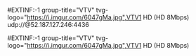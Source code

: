 #EXTINF:-1 group-title="VTV" tvg-logo="https://i.imgur.com/6047gMa.jpg",VTV1 HD (HD 8Mbps)
udp://@52.187.127.246:4436

#EXTINF:-1 group-title="VTV" tvg-logo="https://i.imgur.com/6047gMa.jpg",VTV1 HD (HD 8Mbps)

